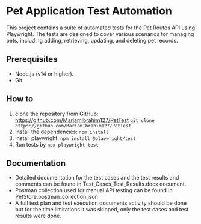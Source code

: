 # Pet Application Test Automation 

This project contains a suite of automated tests for the Pet Routes API using Playwright. The tests are designed to cover various scenarios for managing pets, including adding, retrieving, updating, and deleting pet records.

## Prerequisites

* Node.js (v14 or higher).
* Git.

## How to 

1. clone the repository from GitHub: https://github.com/MariamIbrahim127/PetTest
    `git clone https://github.com/MariamIbrahim127/PetTest`
2. Install the dependencies: `npm install`
3. Install playwright: `npm install @playwright/test`
4. Run tests by 
    `npx playwright test`


## Documentation
- Detailed documentation for the test cases and the test results and comments can be found in Test_Cases_Test_Results.docx document.
- Postman collection used for manual API testing can be found in PetStore.postman_collection.json
- A full test plan and test execution documents activity should be done but for the time limitations it was skipped, only the test cases and test results were done.
 
